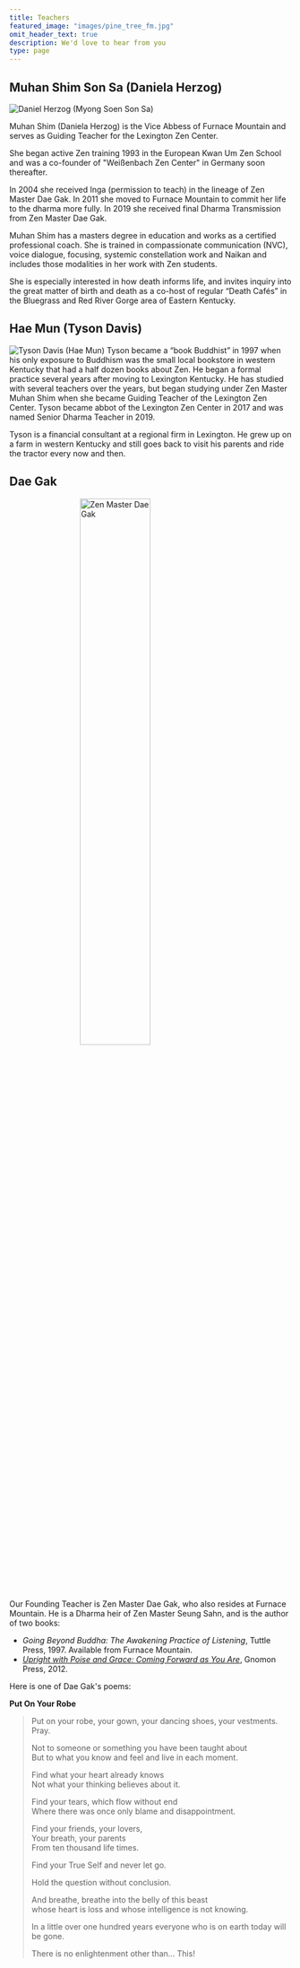 ```yaml
---
title: Teachers
featured_image: "images/pine_tree_fm.jpg"
omit_header_text: true
description: We'd love to hear from you
type: page
---
```


## Muhan Shim Son Sa (Daniela Herzog)

<img class="image-right-250" src="/images/daniela.jpg" alt="Daniel Herzog (Myong Soen Son Sa)" />

Muhan Shim (Daniela Herzog) is the Vice Abbess of Furnace Mountain and serves as Guiding Teacher for the Lexington Zen Center.

She began active Zen training 1993 in the European Kwan Um Zen School and was a co-founder of "Weißenbach Zen Center" in Germany soon thereafter.

In 2004 she received Inga (permission to teach) in the lineage of Zen Master Dae Gak.  In 2011 she moved to Furnace Mountain to commit her life to the dharma more fully.  In 2019 she received final Dharma Transmission from Zen Master Dae Gak.

Muhan Shim has a masters degree in education and works as a certified professional coach. She is trained in compassionate communication (NVC), voice dialogue, focusing, systemic constellation work and Naikan and includes those modalities in her work with Zen students.

She is especially interested in how death informs life, and invites inquiry into the great matter of birth and death as a co-host of regular &ldquo;Death Cafés&rdquo; in the Bluegrass and Red River Gorge area of Eastern Kentucky.



## Hae Mun (Tyson Davis)

<img class="image-left-250" src="/images/tyson_davis.jpeg" alt="Tyson Davis (Hae Mun)" />
Tyson became a “book Buddhist” in 1997 when his only exposure to Buddhism was the small local bookstore in western Kentucky that had a half dozen books about Zen. He began a formal practice several years after moving to Lexington Kentucky. He has studied with several teachers over the years, but began studying under Zen Master Muhan Shim when she became Guiding Teacher of the Lexington Zen Center. Tyson became abbot of the Lexington Zen Center in 2017 and was named Senior Dharma Teacher in 2019.

Tyson is a financial consultant at a regional firm in Lexington. He grew up on a farm in western Kentucky and still goes back to visit his parents and ride the tractor every now and then.


## Dae Gak

<img style="display: block; margin-left: auto; margin-right: auto; width: 50%;"  src="/images/dae-gak.jpg" alt="Zen Master Dae Gak" />

Our Founding Teacher is Zen Master Dae Gak, who also resides at Furnace Mountain.  He is a Dharma heir of Zen Master Seung Sahn, and is the author of two books:
* _Going Beyond Buddha:  The Awakening Practice of Listening_, Tuttle Press, 1997.  Available from Furnace Mountain.
* <a href = "http://zenmind.org/uprightwithpoiseandgrace.html" target = "_blank">_Upright with Poise and Grace:  Coming Forward as You Are_</a>, Gnomon Press, 2012.
    
Here is one of Dae Gak's poems:

<strong>
  Put On Your Robe
</strong><br>

<blockquote>
Put on your robe, your gown, your dancing shoes, your vestments.<br>
Pray.<br>
    
Not to someone or something you have been taught about<br>
But to what you know and feel and live in each moment.<br>
     
Find what your heart already knows<br>
Not what your thinking believes about it.<br>
     
Find your tears, which flow without end<br>
Where there was once only blame and disappointment.<br>
     
Find your friends, your lovers,<br>
Your breath, your parents<br>
From ten thousand life times.<br>

Find your True Self and never let go.<br>
     
Hold the question without conclusion.<br>
    
And breathe, breathe into the belly of this beast<br>
whose heart is loss and whose intelligence is not knowing.<br>
     
In a little over one hundred years everyone who is on earth today will be gone.<br>
     
There is no enlightenment other than... This!
</blockquote>